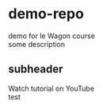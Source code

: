 # demo-repo
demo for le Wagon course  
some description

## subheader 
Watch tutorial on YouTube   
test


